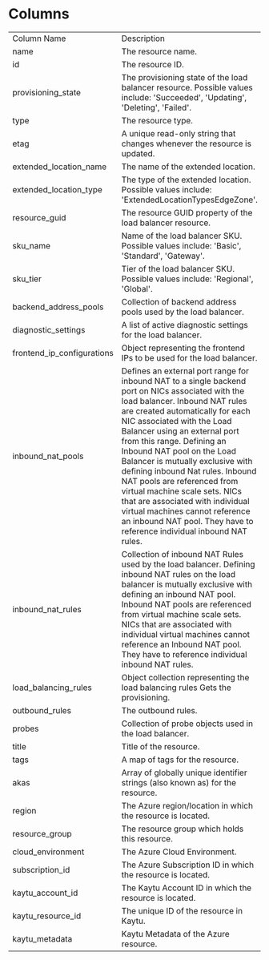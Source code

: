# Columns  

<table>
	<tr><td>Column Name</td><td>Description</td></tr>
	<tr><td>name</td><td>The resource name.</td></tr>
	<tr><td>id</td><td>The resource ID.</td></tr>
	<tr><td>provisioning_state</td><td>The provisioning state of the load balancer resource. Possible values include: 'Succeeded', 'Updating', 'Deleting', 'Failed'.</td></tr>
	<tr><td>type</td><td>The resource type.</td></tr>
	<tr><td>etag</td><td>A unique read-only string that changes whenever the resource is updated.</td></tr>
	<tr><td>extended_location_name</td><td>The name of the extended location.</td></tr>
	<tr><td>extended_location_type</td><td>The type of the extended location. Possible values include: 'ExtendedLocationTypesEdgeZone'.</td></tr>
	<tr><td>resource_guid</td><td>The resource GUID property of the load balancer resource.</td></tr>
	<tr><td>sku_name</td><td>Name of the load balancer SKU. Possible values include: 'Basic', 'Standard', 'Gateway'.</td></tr>
	<tr><td>sku_tier</td><td>Tier of the load balancer SKU. Possible values include: 'Regional', 'Global'.</td></tr>
	<tr><td>backend_address_pools</td><td>Collection of backend address pools used by the load balancer.</td></tr>
	<tr><td>diagnostic_settings</td><td>A list of active diagnostic settings for the load balancer.</td></tr>
	<tr><td>frontend_ip_configurations</td><td>Object representing the frontend IPs to be used for the load balancer.</td></tr>
	<tr><td>inbound_nat_pools</td><td>Defines an external port range for inbound NAT to a single backend port on NICs associated with the load balancer. Inbound NAT rules are created automatically for each NIC associated with the Load Balancer using an external port from this range. Defining an Inbound NAT pool on the Load Balancer is mutually exclusive with defining inbound Nat rules. Inbound NAT pools are referenced from virtual machine scale sets. NICs that are associated with individual virtual machines cannot reference an inbound NAT pool. They have to reference individual inbound NAT rules.</td></tr>
	<tr><td>inbound_nat_rules</td><td>Collection of inbound NAT Rules used by the load balancer. Defining inbound NAT rules on the load balancer is mutually exclusive with defining an inbound NAT pool. Inbound NAT pools are referenced from virtual machine scale sets. NICs that are associated with individual virtual machines cannot reference an Inbound NAT pool. They have to reference individual inbound NAT rules.</td></tr>
	<tr><td>load_balancing_rules</td><td>Object collection representing the load balancing rules Gets the provisioning.</td></tr>
	<tr><td>outbound_rules</td><td>The outbound rules.</td></tr>
	<tr><td>probes</td><td>Collection of probe objects used in the load balancer.</td></tr>
	<tr><td>title</td><td>Title of the resource.</td></tr>
	<tr><td>tags</td><td>A map of tags for the resource.</td></tr>
	<tr><td>akas</td><td>Array of globally unique identifier strings (also known as) for the resource.</td></tr>
	<tr><td>region</td><td>The Azure region/location in which the resource is located.</td></tr>
	<tr><td>resource_group</td><td>The resource group which holds this resource.</td></tr>
	<tr><td>cloud_environment</td><td>The Azure Cloud Environment.</td></tr>
	<tr><td>subscription_id</td><td>The Azure Subscription ID in which the resource is located.</td></tr>
	<tr><td>kaytu_account_id</td><td>The Kaytu Account ID in which the resource is located.</td></tr>
	<tr><td>kaytu_resource_id</td><td>The unique ID of the resource in Kaytu.</td></tr>
	<tr><td>kaytu_metadata</td><td>Kaytu Metadata of the Azure resource.</td></tr>
</table>